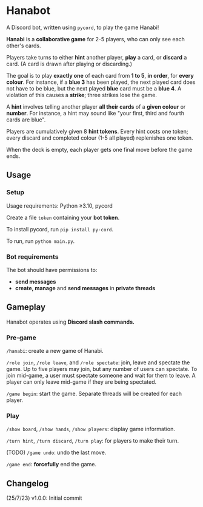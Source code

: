 # Hanabot

A Discord bot, written using `pycord`, to play the game Hanabi!

**Hanabi** is a **collaborative game** for 2-5 players, who can only see each other's cards. 

Players take turns to either **hint** another player, **play** a card, or **discard** a card. (A card is drawn after playing or discarding.)

The goal is to play **exactly one** of each card from **1 to 5**, **in order**, for **every colour**. For instance, if a **blue 3** has been played, the next played card does not have to be blue, but the next played **blue** card must be a **blue 4**. A violation of this causes a **strike**; three strikes lose the game.

A **hint** involves telling another player **all their cards** of a **given colour** or **number**. For instance, a hint may sound like "your first, third and fourth cards are blue".

Players are cumulatively given 8 **hint tokens**. Every hint costs one token; every discard and completed colour (1-5 all played) replenishes one token.

When the deck is empty, each player gets one final move before the game ends.

## Usage

### Setup

Usage requirements: Python ≥3.10, pycord

Create a file `token` containing your **bot token**.

To install pycord, run `pip install py-cord`.

To run, run `python main.py`.

### Bot requirements

The bot should have permissions to: 
- **send messages**
- **create, manage** and **send messages** in **private threads**

## Gameplay

Hanabot operates using **Discord slash commands.** 

### Pre-game

`/hanabi`: create a new game of Hanabi.

`/role join`, `/role leave`, and `/role spectate`: join, leave and spectate the game. Up to five players may join, but any number of users can spectate. To join mid-game, a user must spectate someone and wait for them to leave. A player can only leave mid-game if they are being spectated.

`/game begin`: start the game. Separate threads will be created for each player.

### Play

`/show board`, `/show hands`, `/show players`: display game information.

`/turn hint`, `/turn discard`, `/turn play`: for players to make their turn.

(TODO) `/game undo`: undo the last move.

`/game end`: **forcefully** end the game.

## Changelog

(25/7/23) v1.0.0: Initial commit